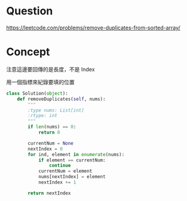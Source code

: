 # Question
https://leetcode.com/problems/remove-duplicates-from-sorted-array/

# Concept
注意這邊要回傳的是長度，不是 Index

用一個指標來紀錄要填的位置

```py
class Solution(object):
    def removeDuplicates(self, nums):
        """
        :type nums: List[int]
        :rtype: int
        """
        if len(nums) == 0:
            return 0

        currentNum = None
        nextIndex = 0
        for ind, element in enumerate(nums):
            if element == currentNum:
                continue
            currentNum = element
            nums[nextIndex] = element
            nextIndex += 1

        return nextIndex
```